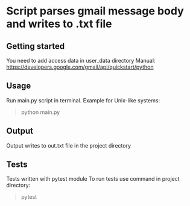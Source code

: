 # Script parses gmail message body and writes to .txt file

## Getting started
You need to add access data in user_data directory
Manual: https://developers.google.com/gmail/api/quickstart/python

## Usage
Run main.py script in terminal.
Example for Unix-like systems:
> python main.py

## Output
Output writes to out.txt file in the project directory

## Tests
Tests written with pytest module
To run tests use command in project directory:
> pytest
